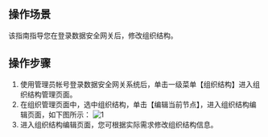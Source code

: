 ## 操作场景
该指南指导您在登录数据安全网关后，修改组织结构。


## 操作步骤

1. 使用管理员帐号登录数据安全网关系统后，单击一级菜单【组织结构】进入组织结构管理页面。
2. 在组织管理页面中，选中组织结构，单击【编辑当前节点】，进入组织结构编辑页面，如下图所示：
![1](https://main.qcloudimg.com/raw/65cb3466ad4551a85ee3c7ad672195b9.png)
3. 进入组织结构编辑页面，您可根据实际需求修改组织结构信息。
